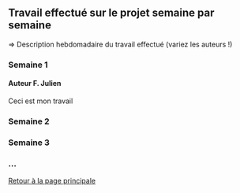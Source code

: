 ## Travail effectué sur le projet semaine par semaine

=> Description hebdomadaire du travail effectué (variez les auteurs !)

### Semaine 1
#### Auteur F. Julien
Ceci est mon travail

### Semaine 2
### Semaine 3
### ...

<a href="index.html"> Retour à la page principale </a>
